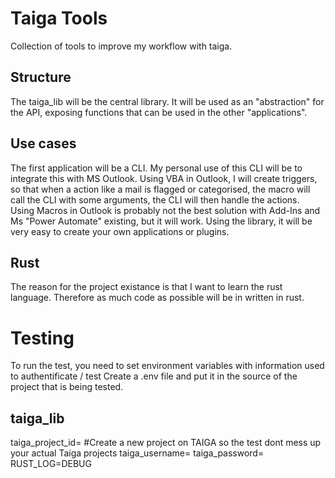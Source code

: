 # Taiga Tools

Collection of tools to improve my workflow with taiga. 

## Structure
The taiga_lib will be the central library. It will be used as an "abstraction" for the API, exposing functions that can be used in the other "applications". 

## Use cases
The first application will be a CLI. My personal use of this CLI will be to integrate this with MS Outlook. Using VBA in Outlook, I will create triggers, so that when a action like a mail is flagged or categorised, the macro will call the CLI with some arguments, the CLI will then handle the actions. Using Macros in Outlook is probably not the best solution with Add-Ins and Ms "Power Automate" existing, but it will work. Using the library, it will be very easy to create your own applications or plugins. 

## Rust
The reason for the project existance is that I want to learn the rust language. Therefore as much code as possible will be in written in rust. 

# Testing
To run the test, you need to set environment variables with information used to authentificate / test
Create a .env file and put it in the source of the project that is being tested. 

## taiga_lib
taiga_project_id=<taiga project id> #Create a new project on TAIGA so the test dont mess up your actual Taiga projects
taiga_username=<your taiga username>
taiga_password=<your taiga password>
RUST_LOG=DEBUG